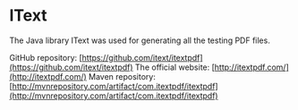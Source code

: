 IText
=====

The Java library IText was used for generating all the testing PDF files.

GitHub repository: [https://github.com/itext/itextpdf](https://github.com/itext/itextpdf)
The official website: [http://itextpdf.com/](http://itextpdf.com/)
Maven repository: [http://mvnrepository.com/artifact/com.itextpdf/itextpdf](http://mvnrepository.com/artifact/com.itextpdf/itextpdf)
